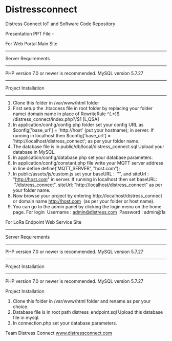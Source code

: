 # Distressconnect
Distress Connect IoT and Software Code Repository

Presentation PPT File - 

For Web Portal Main Site
*******************
Server Requirements
*******************
PHP version 7.0 or newer is recommended.
MySQL version 5.7.27

************
Project Installation
************
1. Clone this folder in /var/www/html folder
2. First setup the .htaccess file in root folder by replacing your folder name/ domain name in place of RewriteRule ^(.*)$ /distress_connect/index.php?/$1 [L,QSA] 
3. In application/config/config.php folder set your config URL as $config['base_url'] = 'http://host' (put your hostname); in server. If running in localhost then $config['base_url'] = 'http://localhost/distress_connect'; as per your folder name.
4. The database file is in public/db/local/distress_connect.sql Upload your database in MySQL.
5. In application/config/database.php set your database parameters.
6. In application/config/constant.php file write your MQTT server address in line define    define('MQTT_SERVER', "host.com"); 
7. In public/assets/js/custom.js set your baseURL :  "", and siteUrl : "http://host.com" in server. If running in localhost then set baseURL:  "/distress_connect", siteUrl: "http://localhost/distress_connect" as per your folder name.
8. Now browse your project by entering http://localhost/distress_connect or domain name http://host.com  (as per your folder or host name).
9. You can go to the admin panel by clicking the login menu on the home page. For login 
Username : admin@distress.com 
Password : admin@1a

For LoRa Endpoint Web Service Site
*******************
Server Requirements
*******************
PHP version 7.0 or newer is recommended.
MySQL version 5.7.27

************
Project Installation
************

PHP version 7.0 or newer is recommended. MySQL version 5.7.27

Project Installation
1. Clone this folder in /var/www/html folder and rename as per your choice.
2. Database file is in root path distress_endpoint.sql Upload this database file in mysql.
3. In connection.php set your database parameters.

Team Distress Connect
www.distressconnect.com
